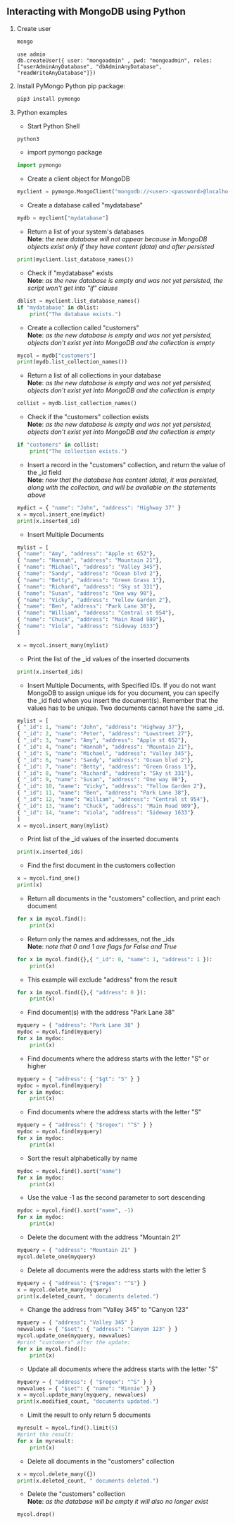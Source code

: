 ## Interacting with MongoDB using Python

1. Create user

    ```bash
    mongo
    ```

    ```mongodb
    use admin
    db.createUser({ user: "mongoadmin" , pwd: "mongoadmin", roles: ["userAdminAnyDatabase", "dbAdminAnyDatabase", "readWriteAnyDatabase"]})
    ```

1. Install PyMongo Python pip package:

    ```bash
    pip3 install pymongo
    ```

2. Python examples

    * Start Python Shell

    ```bash
    python3
    ```

    * import pymongo package

    ```python
    import pymongo
    ```

    * Create a client object for MongoDB

    ```python
    myclient = pymongo.MongoClient("mongodb://<user>:<password>@localhost:27017/")
    ```

    * Create a database called "mydatabase"

    ```python
    mydb = myclient["mydatabase"]
    ```

    * Return a list of your system's databases<br>
    **Note**: *the new database will not appear because in MongoDB objects exist only if they have content (data) and after persisted*

    ```python
    print(myclient.list_database_names())
    ```

    * Check if "mydatabase" exists<br>
    **Note**: *as the new database is empty and was not yet persisted, the script won't get into "if" clause*

    ```python
    dblist = myclient.list_database_names()
    if "mydatabase" in dblist:
        print("The database exists.")
    ```

    * Create a collection called "customers"<br>
    **Note**: *as the new database is empty and was not yet persisted, objects don't exist yet into MongoDB and the collection is empty*

    ```python
    mycol = mydb["customers"]
    print(mydb.list_collection_names())
    ```

    * Return a list of all collections in your database<br>
    **Note**: *as the new database is empty and was not yet persisted, objects don't exist yet into MongoDB and the collection is empty*

    ```python
    collist = mydb.list_collection_names()
    ```

    * Check if the "customers" collection exists<br>
    **Note**: *as the new database is empty and was not yet persisted, objects don't exist yet into MongoDB and the collection is empty*

    ```python
    if "customers" in collist:
        print("The collection exists.")
    ```

    * Insert a record in the "customers" collection, and return the value of the _id field<br>
    **Note**: *now that the database has content (data), it was persisted, along with the collection, and will be available on the statements above*

    ```python
    mydict = { "name": "John", "address": "Highway 37" }
    x = mycol.insert_one(mydict)
    print(x.inserted_id)
    ```

    * Insert Multiple Documents

    ```python
    mylist = [
    { "name": "Amy", "address": "Apple st 652"},
    { "name": "Hannah", "address": "Mountain 21"},
    { "name": "Michael", "address": "Valley 345"},
    { "name": "Sandy", "address": "Ocean blvd 2"},
    { "name": "Betty", "address": "Green Grass 1"},
    { "name": "Richard", "address": "Sky st 331"},
    { "name": "Susan", "address": "One way 98"},
    { "name": "Vicky", "address": "Yellow Garden 2"},
    { "name": "Ben", "address": "Park Lane 38"},
    { "name": "William", "address": "Central st 954"},
    { "name": "Chuck", "address": "Main Road 989"},
    { "name": "Viola", "address": "Sideway 1633"}
    ]

    x = mycol.insert_many(mylist)
    ```

    * Print the list of the _id values of the inserted documents

    ```python
    print(x.inserted_ids)
    ```

    * Insert Multiple Documents, with Specified IDs. If you do not want MongoDB to assign unique ids for you document, you can specify the _id field when you insert the document(s). Remember that the values has to be unique. Two documents cannot have the same _id.

    ```python
    mylist = [
    { "_id": 1, "name": "John", "address": "Highway 37"},
    { "_id": 2, "name": "Peter", "address": "Lowstreet 27"},
    { "_id": 3, "name": "Amy", "address": "Apple st 652"},
    { "_id": 4, "name": "Hannah", "address": "Mountain 21"},
    { "_id": 5, "name": "Michael", "address": "Valley 345"},
    { "_id": 6, "name": "Sandy", "address": "Ocean blvd 2"},
    { "_id": 7, "name": "Betty", "address": "Green Grass 1"},
    { "_id": 8, "name": "Richard", "address": "Sky st 331"},
    { "_id": 9, "name": "Susan", "address": "One way 98"},
    { "_id": 10, "name": "Vicky", "address": "Yellow Garden 2"},
    { "_id": 11, "name": "Ben", "address": "Park Lane 38"},
    { "_id": 12, "name": "William", "address": "Central st 954"},
    { "_id": 13, "name": "Chuck", "address": "Main Road 989"},
    { "_id": 14, "name": "Viola", "address": "Sideway 1633"}
    ]
    x = mycol.insert_many(mylist)
    ```

    * Print list of the _id values of the inserted documents

    ```python
    print(x.inserted_ids)
    ```

    * Find the first document in the customers collection

    ```python
    x = mycol.find_one()
    print(x)
    ```

    * Return all documents in the "customers" collection, and print each document

    ```python
    for x in mycol.find():
        print(x)
    ```

    * Return only the names and addresses, not the _ids<br>
    **Note**: *note that 0 and 1 are flags for False and True*

    ```python
    for x in mycol.find({},{ "_id": 0, "name": 1, "address": 1 }):
        print(x)
    ```

    * This example will exclude "address" from the result

    ```python
    for x in mycol.find({},{ "address": 0 }):
        print(x)
    ```

    * Find document(s) with the address "Park Lane 38"

    ```python
    myquery = { "address": "Park Lane 38" }
    mydoc = mycol.find(myquery)
    for x in mydoc:
        print(x)
    ```

    * Find documents where the address starts with the letter "S" or higher

    ```python
    myquery = { "address": { "$gt": "S" } }
    mydoc = mycol.find(myquery)
    for x in mydoc:
        print(x)
    ```

    * Find documents where the address starts with the letter "S"

    ```python
    myquery = { "address": { "$regex": "^S" } }
    mydoc = mycol.find(myquery)
    for x in mydoc:
        print(x)
    ```

    * Sort the result alphabetically by name

    ```python
    mydoc = mycol.find().sort("name")
    for x in mydoc:
        print(x)
    ```

    * Use the value -1 as the second parameter to sort descending

    ```python
    mydoc = mycol.find().sort("name", -1)
    for x in mydoc:
        print(x)
    ```

    * Delete the document with the address "Mountain 21"

    ```python
    myquery = { "address": "Mountain 21" }
    mycol.delete_one(myquery)
    ```

    * Delete all documents were the address starts with the letter S

    ```python
    myquery = { "address": {"$regex": "^S"} }
    x = mycol.delete_many(myquery)
    print(x.deleted_count, " documents deleted.")
    ```

    * Change the address from "Valley 345" to "Canyon 123"

    ```python
    myquery = { "address": "Valley 345" }
    newvalues = { "$set": { "address": "Canyon 123" } }
    mycol.update_one(myquery, newvalues)
    #print "customers" after the update:
    for x in mycol.find():
        print(x)
    ```

    * Update all documents where the address starts with the letter "S"

    ```python
    myquery = { "address": { "$regex": "^S" } }
    newvalues = { "$set": { "name": "Minnie" } }
    x = mycol.update_many(myquery, newvalues)
    print(x.modified_count, "documents updated.")
    ```

    * Limit the result to only return 5 documents

    ```python
    myresult = mycol.find().limit(5)
    #print the result:
    for x in myresult:
        print(x)
    ```

    * Delete all documents in the "customers" collection

    ```python
    x = mycol.delete_many({})
    print(x.deleted_count, " documents deleted.")
    ```

    * Delete the "customers" collection<br>
    **Note**: *as the database will be empty it will also no longer exist*

    ```python
    mycol.drop()
    ```